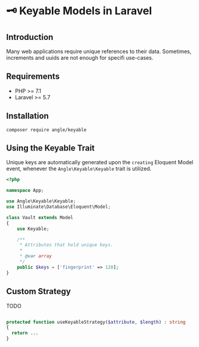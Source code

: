 # 🗝 Keyable Models in Laravel

## Introduction

Many web applications require unique references to their data. Sometimes, increments and uuids are not enough for specifi use-cases.

## Requirements

- PHP >= 7.1
- Laravel >= 5.7

## Installation

```
composer require angle/keyable
```

## Using the Keyable Trait

Unique keys are automatically generated upon the ```creating``` Eloquent Model event, whenever the ```Angle\Keyable\Keyable``` trait is utilized.

```php
<?php

namespace App;

use Angle\Keyable\Keyable;
use Illuminate\Database\Eloquent\Model;

class Vault extends Model
{
    use Keyable;

    /**
     * Attributes that hold unique keys.
     *
     * @var array
     */
    public $keys = ['fingerprint' => 128];
}
```

## Custom Strategy

TODO

```php

protected function useKeyableStrategy($attribute, $length) : string
{
  return ...
}
```
